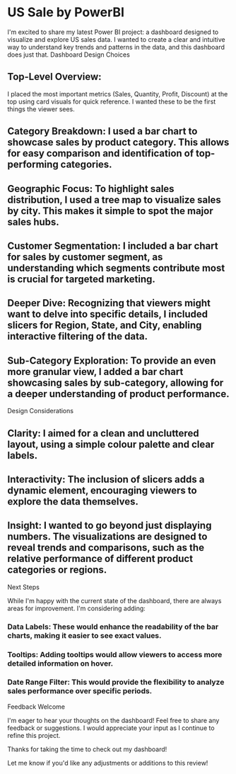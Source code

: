 # US Sale by PowerBI
I'm excited to share my latest Power BI project: a dashboard designed to visualize and explore US sales data. I wanted to create a clear and intuitive way to understand key trends and patterns in the data, and this dashboard does just that.
Dashboard Design Choices

## Top-Level Overview:
I placed the most important metrics (Sales, Quantity, Profit, Discount) at the top using card visuals for quick reference. I wanted these to be the first things the viewer sees.
## Category Breakdown: I used a bar chart to showcase sales by product category. This allows for easy comparison and identification of top-performing categories.
## Geographic Focus: To highlight sales distribution, I used a tree map to visualize sales by city. This makes it simple to spot the major sales hubs.
## Customer Segmentation: I included a bar chart for sales by customer segment, as understanding which segments contribute most is crucial for targeted marketing.
## Deeper Dive: Recognizing that viewers might want to delve into specific details, I included slicers for Region, State, and City, enabling interactive filtering of the data.
## Sub-Category Exploration: To provide an even more granular view, I added a bar chart showcasing sales by sub-category, allowing for a deeper understanding of product performance.
Design Considerations

## Clarity: I aimed for a clean and uncluttered layout, using a simple colour palette and clear labels.
## Interactivity: The inclusion of slicers adds a dynamic element, encouraging viewers to explore the data themselves.
## Insight: I wanted to go beyond just displaying numbers. The visualizations are designed to reveal trends and comparisons, such as the relative performance of different product categories or regions.
Next Steps

While I'm happy with the current state of the dashboard, there are always areas for improvement. I'm considering adding:

### Data Labels: These would enhance the readability of the bar charts, making it easier to see exact values.
### Tooltips: Adding tooltips would allow viewers to access more detailed information on hover.
### Date Range Filter: This would provide the flexibility to analyze sales performance over specific periods.


Feedback Welcome

I'm eager to hear your thoughts on the dashboard! Feel free to share any feedback or suggestions. I would appreciate your input as I continue to refine this project.

Thanks for taking the time to check out my dashboard!

Let me know if you'd like any adjustments or additions to this review!
